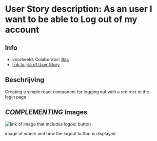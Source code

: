 # User Story description: As an user I want to be able to Log out of my account


## Info
* voorbeeld: Colaborator: [Bas](https://github.com/webbasedcode/documentation/blob/main/doc/members/Bas.md)
* [link to jira of User Story]({https://codelaborative.atlassian.net/browse/COD-10})


## Beschrijving 
Creating a simple react component for logging out with a redirect to the login page


<!-- ## Steps
precondtion: {precondition}
1. {step 1}
2. {step 2}
    1. {step 2.1}
    2. {step 2.2}
3. {step 3}
...

> voorbeeld:
> 
> Precondition: Logged in, authorized, within project.
> 1. Programmer selects terminal
> 2. Programmer enters text
> 3. Programmer sends run command
> 4. System checks text for illegal statements
>     1. System returns error for found illegal statements
>     2. System skips execute  
> 5. System executes text
> 6. Programmer receives result
> 	  1. Feedback from Linux terminal
> 	  2. Error for illegal statements
> 	  3. Error for runtime exception
> 
> * Any time, the connection with back-end is lost:
> 	  1. System display error message
> 	  2. System try to reload connection -->


## *COMPLEMENTING* Images
![link of image that includes logout button]({https://github.com/webbasedcode/documentation/blob/main/doc/wireframes/navbar.png})

image of where and how the logout button is displayed


<!-- ## *EXTRA* Code
```{coding language}
{code} 
```

> voorbeeld: 
> ```js
> function onload() {
>        let user = window.location.href.replace("http://localhost:3000/login", "");
>        if (user.length > 6) {
>            store.dispatch(userToken(user.replace("?user=", "")));
>            redirect();
>        } 
>    }
> ``` -->
